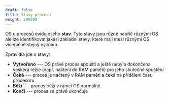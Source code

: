 ```yaml
---
draft: false
title: Stavy procesu
weight: 200800
---
```


OS u procesů eviduje jeho **stav**. Tyto stavy jsou různé napříč různými OS ale lze identifikovat jakési základní stavy, které mají mezi různými OS víceméně stejný význam.

Zpravidla jde o stavy:

- **Vytvořeno** --- OS právě proces spouští a ještě nebyla dokončena veškerá režie (např. načtení do RAM paměti) pro jeho skutečné spuštění
- **Čeká** --- proces je načtený v RAM paměti a čeká na přidělení času procesoru
- **Běží** --- proces běží v rámci OS normálně
- **Končí** --- proces se právě ukončuje